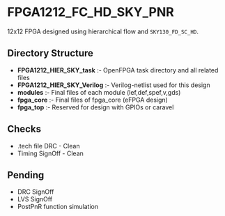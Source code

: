 FPGA1212_FC_HD_SKY_PNR
====================

12x12 FPGA designed using hierarchical flow and `SKY130_FD_SC_HD`.

Directory Structure
-------------------
- **FPGA1212_HIER_SKY_task** :- OpenFPGA task directory and all related files
- **FPGA1212_HIER_SKY_Verilog** :- Verilog-netlist used for this design
- **modules** :- Final files of each module (lef,def,spef,v,gds)
- **fpga_core** :- Final files of fpga_core (eFPGA design)
- **fpga_top** :- Reserved for design with GPIOs or caravel

Checks
---------
- .tech file DRC - Clean
- Timing SignOff - Clean

Pending
---------
- DRC SignOff
- LVS SignOff
- PostPnR function simulation
